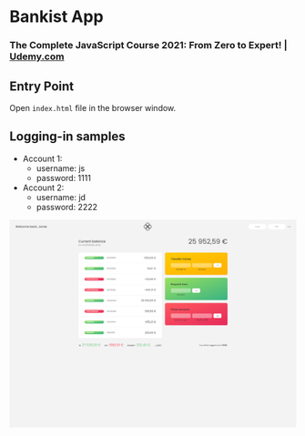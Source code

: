 # Bankist App
### The Complete JavaScript Course 2021: From Zero to Expert! | [Udemy.com](https://www.udemy.com/course/the-complete-javascript-course/)
<!-- * `Purchased Course`: 24.09.2020 -->
<!-- * `Finished this Project`: 07.04.2021 12:50 -->

## Entry Point
Open `index.html` file in the browser window.

## Logging-in samples
* Account 1:
  * username: js
  * password: 1111
* Account 2:
  * username: jd
  * password: 2222

![](./Capture.png)
